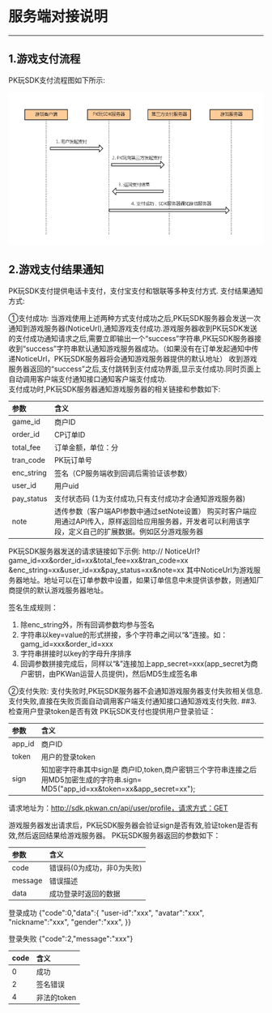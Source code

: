 # 服务端对接说明
------
## 1.游戏支付流程
PK玩SDK支付流程图如下所示:<br>

![image](images/image.png)<br>

## 2.游戏支付结果通知

PK玩SDK支付提供电话卡支付，支付宝支付和银联等多种支付方式.
支付结果通知方式:

①支付成功: 
当游戏使用上述两种方式支付成功之后,PK玩SDK服务器会发送一次通知到游戏服务器(NoticeUrl),通知游戏支付成功.游戏服务器收到PK玩SDK发送的支付成功通知请求之后,需要立即输出一个“success”字符串,PK玩SDK服务器接收到“success”字符串默认通知游戏服务器成功。（如果没有在订单发起通知中传递NoticeUrl，PK玩SDK服务器将会通知游戏服务器提供的默认地址）
收到游戏服务器返回的“success”之后,支付跳转到支付成功界面,显示支付成功.同时页面上自动调用客户端支付通知接口通知客户端支付成功.<br>
支付成功时,PK玩SDK服务器通知游戏服务器的相关链接和参数如下:

|参数|含义|
|:---|:---|
|game_id|	商户ID|
|order_id|CP订单ID|
|total_fee|订单金额，单位：分|
|tran_code|PK玩订单号|
|enc_string|签名（CP服务端收到回调后需验证该参数）|
|user_id|用户uid|
|pay_status|	支付状态码 (1为支付成功,只有支付成功才会通知游戏服务器)|
|note|	透传参数（客户端API参数中通过setNote设置） 购买时客户端应用通过API传入，原样返回给应用服务器，开发者可以利用该字段，定义自己的扩展数据。例如区分游戏服务器|
PK玩SDK服务器发送的请求链接如下示例:
http:// NoticeUrl? game_id=xx&order_id=xx&total_fee=xx&tran_code=xx
&enc_string=xx&user_id=xx&pay_status=xx&note=xx
其中NoticeUrl为游戏服务器地址。地址可以在订单参数中设置，如果订单信息中未提供该参数，则通知厂商提供的默认游戏服务器地址。

签名生成规则：
  1. 除enc_string外，所有回调参数均参与签名
  2. 字符串以key=value的形式拼接，多个字符串之间以“&”连接。如：gamg_id=xxx&order_id=xxx
  3. 字符串拼接时以key的字母升序排序
  4. 回调参数拼接完成后，同样以“&”连接加上app_secret=xxx(app_secret为商户密钥，由PKWan运营人员提供)，然后MD5生成签名串

②支付失败:
支付失败时,PK玩SDK服务器不会通知游戏服务器支付失败相关信息.
支付失败,直接在失败页面自动调用客户端支付通知接口通知游戏支付失败.
##3.检查用户登录token是否有效
PK玩SDK支付也提供用户登录验证：

|参数|含义|
|:---|:---|
|app_id  |商户ID|
|token	|用户的登录token|
|sign	|知加密字符串其中sign是 商户ID,token,商户密钥三个字符串连接之后用MD5加密生成的字符串.sign= MD5("app_id=xx&token=xx&app_secret=xx");|
请求地址为：http://sdk.pkwan.cn/api/user/profile，请求方式：GET

游戏服务器发出请求后，PK玩SDK服务器会验证sign是否有效,验证token是否有效,然后返回结果给游戏服务器。
PK玩SDK服务器返回的参数如下：

|参数|含义|
|:---|:---|
|code|	错误码(0为成功，非0为失败)|
|message|	错误描述|
|data| 成功登录时返回的数据|

登录成功
{"code":0,"data":{
  "user-id":"xxx",
  "avatar":"xxx",
  "nickname":"xxx",
  "gender":"xxx",
}}

登录失败
{"code":2,"message":"xxx"}

|code|含义|
|:---|:---|
|0|	成功|
|2|	签名错误|
|4| 非法的token|
